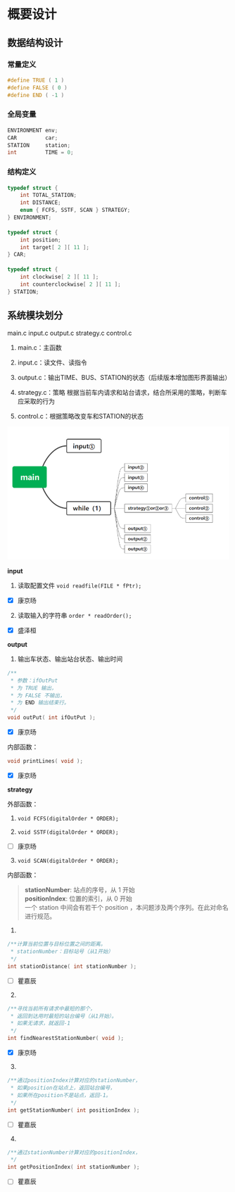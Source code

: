# 概要设计

## 数据结构设计

### 常量定义

```c
#define TRUE ( 1 )
#define FALSE ( 0 )
#define END ( -1 )
```

### 全局变量

```c
ENVIRONMENT env;
CAR         car;
STATION     station;
int         TIME = 0;
```

### 结构定义

```c
typedef struct {
    int TOTAL_STATION;
    int DISTANCE;
    enum { FCFS, SSTF, SCAN } STRATEGY;
} ENVIRONMENT;

typedef struct {
    int position;
    int target[ 2 ][ 11 ];
} CAR;

typedef struct {
    int clockwise[ 2 ][ 11 ];
    int counterclockwise[ 2 ][ 11 ];
} STATION;
```

## 系统模块划分

main.c input.c output.c strategy.c control.c

1. main.c：主函数

2. input.c：读文件、读指令

3. output.c：输出TIME、BUS、STATION的状态（后续版本增加图形界面输出）

4. strategy.c：策略
   根据当前车内请求和站台请求，结合所采用的策略，判断车应采取的行为

5. control.c：根据策略改变车和STATION的状态

![1221652012089_.pic.jpg](概要设计_assets/62a6296dcd1d5ae39a9acf5b915fe2247040e103.jpg)

**input**

1. 读取配置文件
   `void readfile(FILE * fPtr);`
- [x] 康京旸

2. 读取输入的字符串
   `order * readOrder();`
- [x] 盛泽桓

**output**

1. 输出车状态、输出站台状态、输出时间
```c
/**
 * 参数：ifOutPut
 * 为 TRUE 输出，
 * 为 FALSE 不输出，
 * 为 END 输出结束行。
 */
void outPut( int ifOutPut );
```
- [x] 康京旸

内部函数：

```c
void printLines( void );
```
- [x] 康京旸

**strategy**

外部函数：

1. `void FCFS(digitalOrder * ORDER);`

2. `void SSTF(digitalOrder * ORDER);`
- [ ] 康京旸

3. `void SCAN(digitalOrder * ORDER);`

内部函数：

> **stationNumber**: 站点的序号，从 1 开始  
> **positionIndex**: 位置的索引，从 0 开始  
> 一个 station 中间会有若干个 position ，本问题涉及两个序列。在此对命名进行规范。

1. 

```c
/**计算当前位置与目标位置之间的距离。
 * stationNumber：目标站号（从1开始）
 */
int stationDistance( int stationNumber );
```
- [ ] 瞿嘉辰

2. 
```c
/**寻找当前所有请求中最短的那个，
 * 返回到达用时最短的站台编号（从1开始）。
 * 如果无请求，就返回-1
 */
int findNearestStationNumber( void );
```
- [x] 康京旸

3. 
```c
/**通过positionIndex计算对应的stationNumber，
 * 如果position在站点上，返回站台编号，
 * 如果所在position不是站点，返回-1。
 */
int getStationNumber( int positionIndex );
```
- [ ] 瞿嘉辰

4. 
```c
/**通过stationNumber计算对应的positionIndex，
 */
int getPositionIndex( int stationNumber );
```
- [ ] 瞿嘉辰


